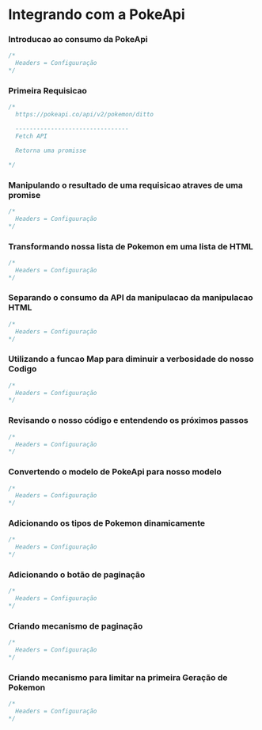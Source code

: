 # Integrando com a PokeApi
### Introducao ao consumo da PokeApi
```javascript
/* 
  Headers = Configuuração
*/
```

### Primeira Requisicao
```javascript
/* 
  https://pokeapi.co/api/v2/pokemon/ditto

  --------------------------------
  Fetch API

  Retorna uma promisse

*/
```


### Manipulando o resultado de uma requisicao atraves de uma promise
```javascript
/* 
  Headers = Configuuração
*/
```


### Transformando nossa lista de Pokemon em uma lista de HTML
```javascript
/* 
  Headers = Configuuração
*/
```


### Separando o consumo da API da manipulacao da manipulacao HTML 
```javascript
/* 
  Headers = Configuuração
*/
```

### Utilizando a funcao Map para diminuir a verbosidade do nosso Codigo
```javascript
/* 
  Headers = Configuuração
*/
```

### Revisando o nosso código e entendendo os próximos passos
```javascript
/* 
  Headers = Configuuração
*/
```

### Convertendo o modelo de PokeApi para nosso modelo
```javascript
/* 
  Headers = Configuuração
*/
```

### Adicionando os tipos de Pokemon dinamicamente
```javascript
/* 
  Headers = Configuuração
*/
```

### Adicionando o botão de paginação
```javascript
/* 
  Headers = Configuuração
*/
```

### Criando mecanismo de paginação
```javascript
/* 
  Headers = Configuuração
*/
```

### Criando mecanismo para limitar na primeira Geração de Pokemon
```javascript
/* 
  Headers = Configuuração
*/
```